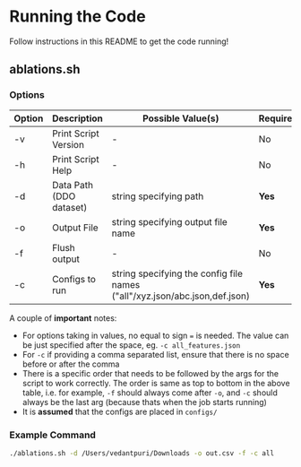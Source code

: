 # Running the Code

Follow instructions in this README to get the code running!

## ablations.sh

### Options

| Option  | Description | Possible Value(s) | Required? |
| ------------- | ------------- | ------------- | ------------- |
| -v  | Print Script Version  | -  | No  |
| -h  | Print Script Help  | -  | No  |
| -d  | Data Path (DDO dataset) | string specifying path  | **Yes**  |
| -o  | Output File | string specifying output file name  | **Yes**  |
| -f  | Flush output | -  | No  |
| -c  | Configs to run | string specifying the config file names ("all"/xyz.json/abc.json,def.json)  | **Yes**  |

A couple of **important** notes:
- For options taking in values, no equal to sign ```=``` is needed. The value can be just specified after the space, eg. ```-c all_features.json```
- For ```-c``` if providing a comma separated list, ensure that there is no space before or after the comma
- There is a specific order that needs to be followed by the args for the script to work correctly. The order is same as top to bottom in the above table, i.e. for example, ```-f``` should always come after ```-o```, and ```-c``` should always be the last arg (because thats when the job starts running)
- It is **assumed** that the configs are placed in  ```configs/```

### Example Command
```bash
./ablations.sh -d /Users/vedantpuri/Downloads -o out.csv -f -c all
```
